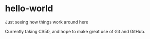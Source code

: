# hello-world
Just seeing how things work around here

Currently taking CS50, and hope to make great use of Git and GitHub.
